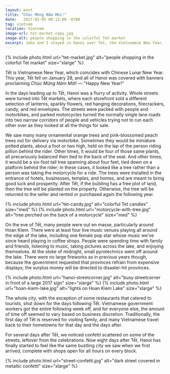```yaml
---
layout: post
title: "Chúc Mừng Năm Mới!"
date:   2017-02-05 08:15:00 -0700
tag: vietnam
location: Vietnam
image-url: tet-market-copy.jpg
image-alt: people shopping in the colorful Tet market
excerpt: Jake and I stayed in Hanoi over Tet, the Vietnamese New Year.
---
```

<div class='img-gallery'>
{% include photo.html url="tet-market.jpg" alt="people shopping in the colorful Tet market" size="xlarge" %}
</div>

Tết is Vietnamese New Year, which coincides with Chinese Lunar New Year. This year, Tết fell on January 28, and all of Hanoi was covered with banners proclaiming _Chúc Mừng Năm Mới!_ — "Happy New Year!"

In the days leading up to Tết, Hanoi was a flurry of activity. Whole streets were turned into Tết markets, where each storefront sold a different selection of lanterns, sparkly flowers, red hanging decorations, firecrackers, candy, and red envelopes. The streets were packed with people and motorbikes, and parked motorcycles turned the normally single lane roads into two narrow corridors of people and vehicles trying not to run each other over as they looked at all the things for sale.

We saw many many ornamental orange trees and pink-blossomed peach trees out for delivery via motorbike. Sometimes they would be miniature potted plants, about a foot or two high, held on the lap of the person riding pillion behind the rider.  Other times, it would be four of those same plants, all precariously balanced then tied to the back of the seat. And other times, it would be a six-foot tall tree spanning about four feet, tied down on a platform behind the rider; in these cases, it looked like a tree rather than a person was taking the motorcycle for a ride. The trees were installed in the entrance of hotels, businesses, temples, and homes, and are meant to bring good luck and prosperity. After Tết, if the building has a free plot of land, then the tree will be planted on the property. Otherwise, the tree will be returned to the seller and rented or purchased again the following year.

<div class='img-gallery'>
{% include photo.html url="tet-candy.jpg" alt="colorful Tet candies" size="med" %}
{% include photo.html url="motorcycle-with-tree.jpg" alt="tree perched on the back of a motorcycle" size="med" %}
</div>

On the eve of Tết, many people were out en masse, particularly around Hoan Kiem. There were at least four live music venues playing all around the edge of the lake, including one female pop star whose music we've since heard playing in coffee shops. People were spending time with family and friends, listening to music, taking pictures across the lake, and enjoying themselves. At the stoke of midnight, small pyrotechnics went off around the lake. There were no large fireworks as in previous years though, because the government requested that provinces refrain from expensive displays; the surplus money will be directed to disaster-hit provinces.

<div class='img-gallery'>
{% include photo.html url="hanoi-streetcorner.jpg" alt="busy streetcorner in front of a large 2017 sign" size="xlarge" %}
{% include photo.html url="hoan-kiem-lake.jpg" alt="lights on Hoan Kiem Lake" size="xlarge" %}
</div>

The whole city, with the exception of some restaurants that catered to tourists, shut down for the days following Tết. Vietnamese government workers got the entire following week off, and for everyone else, the amount of time off seemed to vary based on business discretion. Traditionally, the first day of Tết is reserved for visiting family, and many Vietnamese travel back to their hometowns for that day and the days after.

For several days after Tết, we noticed confetti scattered on some of the streets, leftover from the celebrations. Now eight days after Tết, Hanoi has finally started to feel like the same bustling city we saw when we first arrived, complete with shops open for all hours on every block.

{% include photo.html url="street-confetti.jpg" alt="dark street covered in metallic confetti" size="xlarge" %}
